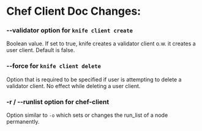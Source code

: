 <!---
This file is reset every time a new release is done. The contents of this file are for the currently unreleased version.

Example Doc Change:
### Headline for the required change
Description of the required change.
-->

# Chef Client Doc Changes:

### --validator option for `knife client create`
Boolean value. If set to true, knife creates a validator client o.w. it creates a user client. Default is false.

###  --force for `knife client delete`
Option that is required to be specified if user is attempting to delete a validator client. No effect while deleting a user client. 

### -r / --runlist option for chef-client
Option similar to `-o` which sets or changes the run_list of a node permanently.
